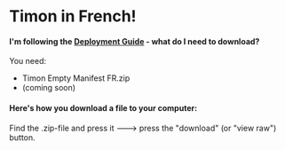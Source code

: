 # Timon in French!

#### I'm following the [Deployment Guide](https://github.com/Erithano/Timon-Your-FAQ-bot-for-Microsoft-Teams/wiki/Deployment-Guide) - what do I need to download?

You need:

- Timon Empty Manifest FR.zip
- (coming soon)

#### Here's how you download a file to your computer:

Find the .zip-file and press it 🡒 press the "download" (or "view raw") button.
